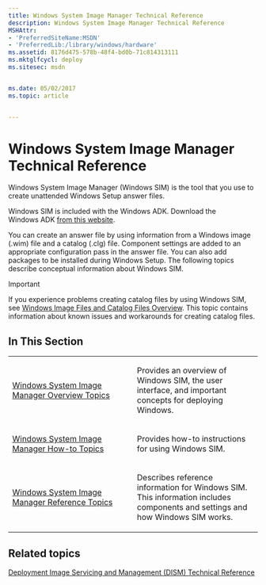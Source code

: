```yaml
---
title: Windows System Image Manager Technical Reference
description: Windows System Image Manager Technical Reference
MSHAttr:
- 'PreferredSiteName:MSDN'
- 'PreferredLib:/library/windows/hardware'
ms.assetid: 8176d475-578b-48f4-bd0b-71c814313111
ms.mktglfcycl: deploy
ms.sitesec: msdn


ms.date: 05/02/2017
ms.topic: article


---
```

# Windows System Image Manager Technical Reference

Windows System Image Manager (Windows SIM) is the tool that you use to create unattended Windows Setup answer files.

Windows SIM is included with the Windows ADK. Download the Windows ADK [from this website](http://go.microsoft.com/fwlink/p/?LinkID=528384).

You can create an answer file by using information from a Windows image (.wim) file and a catalog (.clg) file. Component settings are added to an appropriate configuration pass in the answer file. You can also add packages to be installed during Windows Setup. The following topics describe conceptual information about Windows SIM.

> [!Important]
> If you experience problems creating catalog files by using Windows SIM, see [Windows Image Files and Catalog Files Overview](windows-image-files-and-catalog-files-overview.md). This topic contains information about known issues and workarounds for creating catalog files.

## In This Section

<table>
<colgroup>
<col width="50%" />
<col width="50%" />
</colgroup>
<tbody>
<tr class="odd">
<td><p><a href="windows-system-image-manager-overview-topics.md" data-raw-source="[Windows System Image Manager Overview Topics](windows-system-image-manager-overview-topics.md)">Windows System Image Manager Overview Topics</a></p></td>
<td><p>Provides an overview of Windows SIM, the user interface, and important concepts for deploying Windows.</p></td>
</tr>
<tr class="even">
<td><p><a href="windows-system-image-manager-how-to-topics.md" data-raw-source="[Windows System Image Manager How-to Topics](windows-system-image-manager-how-to-topics.md)">Windows System Image Manager How-to Topics</a></p></td>
<td><p>Provides how-to instructions for using Windows SIM.</p></td>
</tr>
<tr class="odd">
<td><p><a href="windows-system-image-manager-reference-topics.md" data-raw-source="[Windows System Image Manager Reference Topics](windows-system-image-manager-reference-topics.md)">Windows System Image Manager Reference Topics</a></p></td>
<td><p>Describes reference information for Windows SIM. This information includes components and settings and how Windows SIM works.</p></td>
</tr>
</tbody>
</table>

## Related topics

[Deployment Image Servicing and Management (DISM) Technical Reference](http://go.microsoft.com/fwlink/p/?LinkId=214571)
